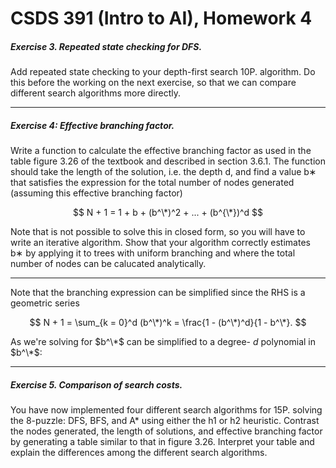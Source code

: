 # CSDS 391 (Intro to AI), Homework 4

##### Exercise 3. Repeated state checking for DFS. 
Add repeated state checking to your depth-first search 10P. algorithm. Do this before the working on the next exercise, so that we can compare different search algorithms
more directly.

---

##### Exercise 4: Effective branching factor. 
Write a function to calculate the effective branching factor as used in the table figure 3.26 of the textbook and described in section 3.6.1. The function should take the length of the solution, i.e. the depth d, and find a value b∗ that satisfies the expression for the total number of nodes generated (assuming this effective branching factor)

$$
N + 1 = 1 + b + (b^\*)^2 + ... + (b^{\*})^d
$$

Note that is not possible to solve this in closed form, so you will have to write an iterative algorithm. Show that your algorithm correctly estimates b∗ by applying it to trees with uniform branching and where the total number of nodes can be calucated analytically.

---

Note that the branching expression can be simplified since the RHS is a geometric series

$$
N + 1 = \sum_{k = 0}^d (b^\*)^k = \frac{1 - (b^\*)^d}{1 - b^\*}.
$$

As we're solving for $b^\*$ can be simplified to a degree- $d$ polynomial in $b^\*$:




---


##### Exercise 5. Comparison of search costs.
You have now implemented four different search algorithms for 15P. solving the 8-puzzle: DFS, BFS, and A* using either the h1 or h2 heuristic. Contrast the nodes generated, the length of solutions, and effective branching factor by generating a table similar to that in figure 3.26. Interpret your table and explain the differences among the different search algorithms.


